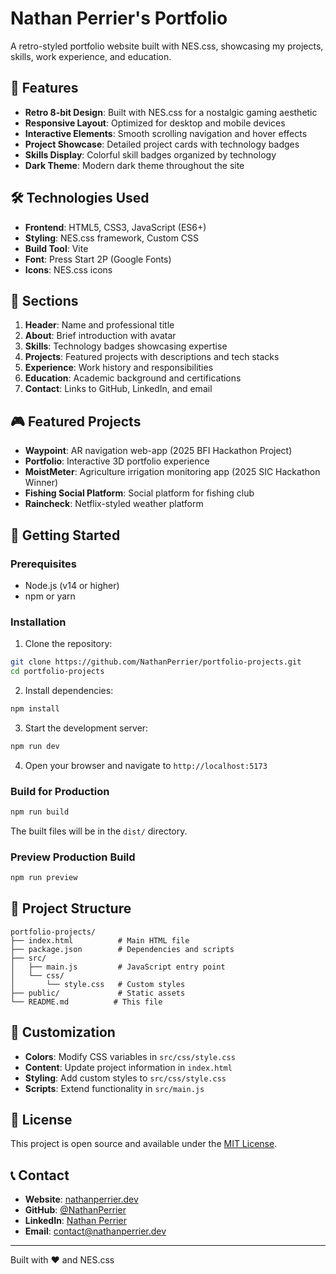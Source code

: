 # Nathan Perrier's Portfolio

A retro-styled portfolio website built with NES.css, showcasing my projects, skills, work experience, and education.

## 🚀 Features

- **Retro 8-bit Design**: Built with NES.css for a nostalgic gaming aesthetic
- **Responsive Layout**: Optimized for desktop and mobile devices
- **Interactive Elements**: Smooth scrolling navigation and hover effects
- **Project Showcase**: Detailed project cards with technology badges
- **Skills Display**: Colorful skill badges organized by technology
- **Dark Theme**: Modern dark theme throughout the site

## 🛠️ Technologies Used

- **Frontend**: HTML5, CSS3, JavaScript (ES6+)
- **Styling**: NES.css framework, Custom CSS
- **Build Tool**: Vite
- **Font**: Press Start 2P (Google Fonts)
- **Icons**: NES.css icons

## 📱 Sections

1. **Header**: Name and professional title
2. **About**: Brief introduction with avatar
3. **Skills**: Technology badges showcasing expertise
4. **Projects**: Featured projects with descriptions and tech stacks
5. **Experience**: Work history and responsibilities
6. **Education**: Academic background and certifications
7. **Contact**: Links to GitHub, LinkedIn, and email

## 🎮 Featured Projects

- **Waypoint**: AR navigation web-app (2025 BFI Hackathon Project)
- **Portfolio**: Interactive 3D portfolio experience
- **MoistMeter**: Agriculture irrigation monitoring app (2025 SIC Hackathon Winner)
- **Fishing Social Platform**: Social platform for fishing club
- **Raincheck**: Netflix-styled weather platform

## 🚀 Getting Started

### Prerequisites
- Node.js (v14 or higher)
- npm or yarn

### Installation

1. Clone the repository:
```bash
git clone https://github.com/NathanPerrier/portfolio-projects.git
cd portfolio-projects
```

2. Install dependencies:
```bash
npm install
```

3. Start the development server:
```bash
npm run dev
```

4. Open your browser and navigate to `http://localhost:5173`

### Build for Production

```bash
npm run build
```

The built files will be in the `dist/` directory.

### Preview Production Build

```bash
npm run preview
```

## 📁 Project Structure

```
portfolio-projects/
├── index.html          # Main HTML file
├── package.json        # Dependencies and scripts
├── src/
│   ├── main.js         # JavaScript entry point
│   └── css/
│       └── style.css   # Custom styles
├── public/             # Static assets
└── README.md          # This file
```

## 🎨 Customization

- **Colors**: Modify CSS variables in `src/css/style.css`
- **Content**: Update project information in `index.html`
- **Styling**: Add custom styles to `src/css/style.css`
- **Scripts**: Extend functionality in `src/main.js`

## 📄 License

This project is open source and available under the [MIT License](LICENSE).

## 📞 Contact

- **Website**: [nathanperrier.dev](https://nathanperrier.dev)
- **GitHub**: [@NathanPerrier](https://github.com/NathanPerrier)
- **LinkedIn**: [Nathan Perrier](https://linkedin.com/in/nathan-perrier23)
- **Email**: contact@nathanperrier.dev

---

Built with ❤️ and NES.css